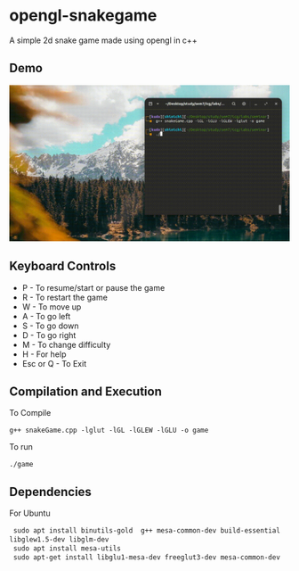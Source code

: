 # opengl-snakegame
A simple 2d snake game made using opengl in c++
## Demo
![sample1](media/sample1.gif)


## Keyboard Controls
* P - To resume/start or pause the game
* R - To restart the game
* W - To move up
* A - To go left
* S - To go down
* D - To go right
* M - To change difficulty
* H - For help
* Esc or Q - To Exit

## Compilation and Execution
To Compile
```
g++ snakeGame.cpp -lglut -lGL -lGLEW -lGLU -o game
```
To run
```
./game
```

## Dependencies
For Ubuntu
```
 sudo apt install binutils-gold  g++ mesa-common-dev build-essential libglew1.5-dev libglm-dev
 sudo apt install mesa-utils
 sudo apt-get install libglu1-mesa-dev freeglut3-dev mesa-common-dev
```

